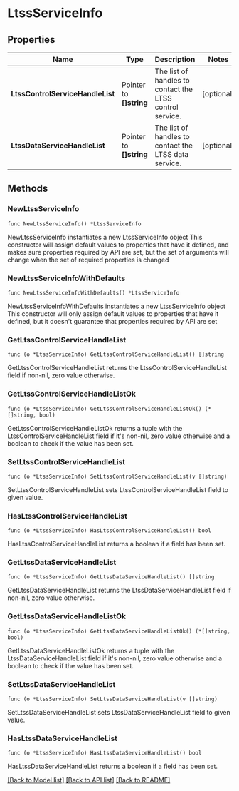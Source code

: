 # LtssServiceInfo

## Properties

Name | Type | Description | Notes
------------ | ------------- | ------------- | -------------
**LtssControlServiceHandleList** | Pointer to **[]string** | The list of handles to contact the LTSS control service. | [optional] 
**LtssDataServiceHandleList** | Pointer to **[]string** | The list of handles to contact the LTSS data service. | [optional] 

## Methods

### NewLtssServiceInfo

`func NewLtssServiceInfo() *LtssServiceInfo`

NewLtssServiceInfo instantiates a new LtssServiceInfo object
This constructor will assign default values to properties that have it defined,
and makes sure properties required by API are set, but the set of arguments
will change when the set of required properties is changed

### NewLtssServiceInfoWithDefaults

`func NewLtssServiceInfoWithDefaults() *LtssServiceInfo`

NewLtssServiceInfoWithDefaults instantiates a new LtssServiceInfo object
This constructor will only assign default values to properties that have it defined,
but it doesn't guarantee that properties required by API are set

### GetLtssControlServiceHandleList

`func (o *LtssServiceInfo) GetLtssControlServiceHandleList() []string`

GetLtssControlServiceHandleList returns the LtssControlServiceHandleList field if non-nil, zero value otherwise.

### GetLtssControlServiceHandleListOk

`func (o *LtssServiceInfo) GetLtssControlServiceHandleListOk() (*[]string, bool)`

GetLtssControlServiceHandleListOk returns a tuple with the LtssControlServiceHandleList field if it's non-nil, zero value otherwise
and a boolean to check if the value has been set.

### SetLtssControlServiceHandleList

`func (o *LtssServiceInfo) SetLtssControlServiceHandleList(v []string)`

SetLtssControlServiceHandleList sets LtssControlServiceHandleList field to given value.

### HasLtssControlServiceHandleList

`func (o *LtssServiceInfo) HasLtssControlServiceHandleList() bool`

HasLtssControlServiceHandleList returns a boolean if a field has been set.

### GetLtssDataServiceHandleList

`func (o *LtssServiceInfo) GetLtssDataServiceHandleList() []string`

GetLtssDataServiceHandleList returns the LtssDataServiceHandleList field if non-nil, zero value otherwise.

### GetLtssDataServiceHandleListOk

`func (o *LtssServiceInfo) GetLtssDataServiceHandleListOk() (*[]string, bool)`

GetLtssDataServiceHandleListOk returns a tuple with the LtssDataServiceHandleList field if it's non-nil, zero value otherwise
and a boolean to check if the value has been set.

### SetLtssDataServiceHandleList

`func (o *LtssServiceInfo) SetLtssDataServiceHandleList(v []string)`

SetLtssDataServiceHandleList sets LtssDataServiceHandleList field to given value.

### HasLtssDataServiceHandleList

`func (o *LtssServiceInfo) HasLtssDataServiceHandleList() bool`

HasLtssDataServiceHandleList returns a boolean if a field has been set.


[[Back to Model list]](../README.md#documentation-for-models) [[Back to API list]](../README.md#documentation-for-api-endpoints) [[Back to README]](../README.md)


